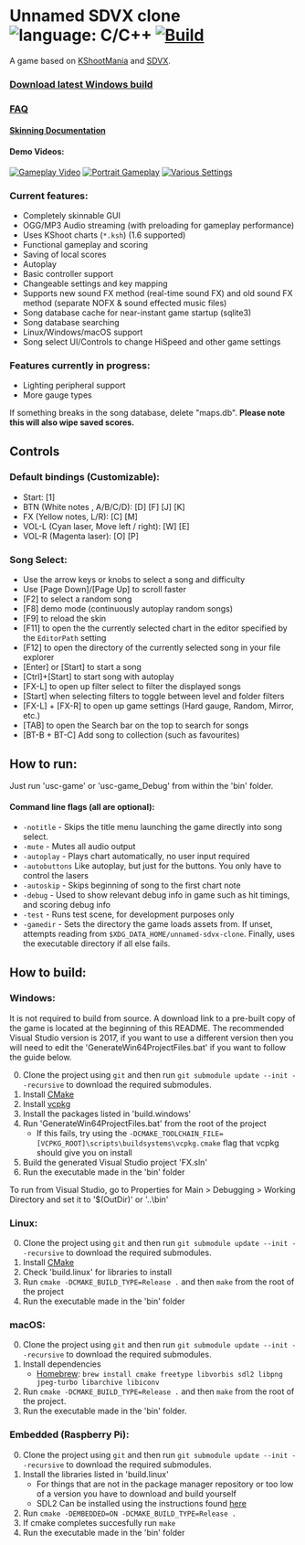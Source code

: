 # Unnamed SDVX clone ![language: C/C++](https://img.shields.io/badge/language-C%2FC%2B%2B-green.svg) [![Build](https://github.com/Drewol/unnamed-sdvx-clone/workflows/Build/badge.svg)](https://github.com/Drewol/unnamed-sdvx-clone/actions)
A game based on [KShootMania](http://www.kshootmania.com/) and [SDVX](https://remywiki.com/What_is_SOUND_VOLTEX).

### [**Download latest Windows build**](https://drewol.me/Downloads/Game.zip)

### [**FAQ**](https://github.com/Drewol/unnamed-sdvx-clone/wiki/F.-A.-Q.)

#### [**Skinning Documentation**](https://unnamed-sdvx-clone.readthedocs.io/en/latest/index.html)

#### Demo Videos:
[![Gameplay Video](http://img.youtube.com/vi/1GCraT0ktrc/2.jpg)](https://youtu.be/1GCraT0ktrc)
[![Portrait Gameplay](http://img.youtube.com/vi/kP1tD6bkPa4/2.jpg)](https://youtu.be/kP1tD6bkPa4)
[![Various Settings](http://img.youtube.com/vi/_g9Xv5RDwa0/2.jpg)](https://youtu.be/_g9Xv5RDwa0)

### Current features:
- Completely skinnable GUI
- OGG/MP3 Audio streaming (with preloading for gameplay performance)
- Uses KShoot charts (`*.ksh`) (1.6 supported)
- Functional gameplay and scoring
- Saving of local scores
- Autoplay
- Basic controller support
- Changeable settings and key mapping
- Supports new sound FX method (real-time sound FX) and old sound FX method (separate NOFX & sound effected music files)
- Song database cache for near-instant game startup (sqlite3)
- Song database searching
- Linux/Windows/macOS support
- Song select UI/Controls to change HiSpeed and other game settings

### Features currently in progress:
- Lighting peripheral support
- More gauge types

If something breaks in the song database, delete "maps.db". **Please note this will also wipe saved scores.**

## Controls
### Default bindings (Customizable):
- Start: \[1\]
- BTN (White notes , A/B/C/D): \[D\] \[F\] \[J\] \[K\]
- FX (Yellow notes, L/R): \[C\] \[M\]
- VOL-L (Cyan laser, Move left / right): \[W\] \[E\]
- VOL-R (Magenta laser): \[O\] \[P\]

### Song Select:
- Use the arrow keys or knobs to select a song and difficulty
- Use \[Page Down\]/\[Page Up\] to scroll faster
- \[F2\] to select a random song
- \[F8\] demo mode (continuously autoplay random songs)
- \[F9\] to reload the skin
- \[F11\] to open the the currently selected chart in the editor specified by the `EditorPath` setting
- \[F12\] to open the directory of the currently selected song in your file explorer
- \[Enter\] or \[Start\] to start a song
- \[Ctrl\]+\[Start\] to start song with autoplay
- \[FX-L\] to open up filter select to filter the displayed songs
- \[Start\] when selecting filters to toggle between level and folder filters
- \[FX-L\] + \[FX-R\] to open up game settings (Hard gauge, Random, Mirror, etc.)
- \[TAB\] to open the Search bar on the top to search for songs
- \[BT-B + BT-C\] Add song to collection (such as favourites)

## How to run:
Just run 'usc-game' or 'usc-game_Debug' from within the 'bin' folder.

#### Command line flags (all are optional):
- `-notitle` - Skips the title menu launching the game directly into song select.
- `-mute` - Mutes all audio output
- `-autoplay` - Plays chart automatically, no user input required
- `-autobuttons` Like autoplay, but just for the buttons. You only have to control the lasers
- `-autoskip` - Skips beginning of song to the first chart note
- `-debug` - Used to show relevant debug info in game such as hit timings, and scoring debug info
- `-test` - Runs test scene, for development purposes only
- `-gamedir` - Sets the directory the game loads assets from. If unset, attempts reading from `$XDG_DATA_HOME/unnamed-sdvx-clone`. Finally, uses the executable directory if all else fails.

## How to build:

### Windows:
It is not required to build from source. A download link to a pre-built copy of the game is located at the beginning of this README.
The recommended Visual Studio version is 2017, if you want to use a different version then you
will need to edit the 'GenerateWin64ProjectFiles.bat' if you want to follow the guide below.

0. Clone the project using `git` and then run `git submodule update --init --recursive` to download the required submodules.
1. Install [CMake](https://cmake.org/download/)
2. Install [vcpkg](https://github.com/microsoft/vcpkg)
3. Install the packages listed in 'build.windows'
4. Run 'GenerateWin64ProjectFiles.bat' from the root of the project
    * If this fails, try using the `-DCMAKE_TOOLCHAIN_FILE=[VCPKG_ROOT]\scripts\buildsystems\vcpkg.cmake` flag that vcpkg should give you on install
5. Build the generated Visual Studio project 'FX.sln'
6. Run the executable made in the 'bin' folder

To run from Visual Studio, go to Properties for Main > Debugging > Working Directory and set it to '$(OutDir)' or '..\\bin'

### Linux:
0. Clone the project using `git` and then run `git submodule update --init --recursive` to download the required submodules.
1. Install [CMake](https://cmake.org/download/)
2. Check 'build.linux' for libraries to install
3. Run `cmake -DCMAKE_BUILD_TYPE=Release .` and then `make` from the root of the project
4. Run the executable made in the 'bin' folder

### macOS:
0. Clone the project using `git` and then run `git submodule update --init --recursive` to download the required submodules.
1. Install dependencies
	* [Homebrew](https://github.com/Homebrew/brew): `brew install cmake freetype libvorbis sdl2 libpng jpeg-turbo libarchive libiconv`
2. Run `cmake -DCMAKE_BUILD_TYPE=Release .` and then `make` from the root of the project.
3. Run the executable made in the 'bin' folder.

### Embedded (Raspberry Pi):
0. Clone the project using `git` and then run `git submodule update --init --recursive` to download the required submodules.
1. Install the libraries listed in 'build.linux'
	* For things that are not in the package manager repository or too low of a version you have to download and build yourself
	* SDL2 Can be installed using the instructions found [here](https://wiki.libsdl.org/Installation#Raspberry_Pi)
2. Run `cmake -DEMBEDDED=ON -DCMAKE_BUILD_TYPE=Release .`
3. If cmake completes succesfully run `make`
4. Run the executable made in the 'bin' folder
